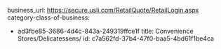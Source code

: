 business_url: https://secure.usli.com/RetailQuote/RetailLogin.aspx
category-class-of-business:
  - ad3fbe85-3686-4d4c-843a-249319ffce1f
title: Convenience Stores/Delicatessens/
id: c7a562fd-37b4-47f0-baa5-4bd61f1be4ca
